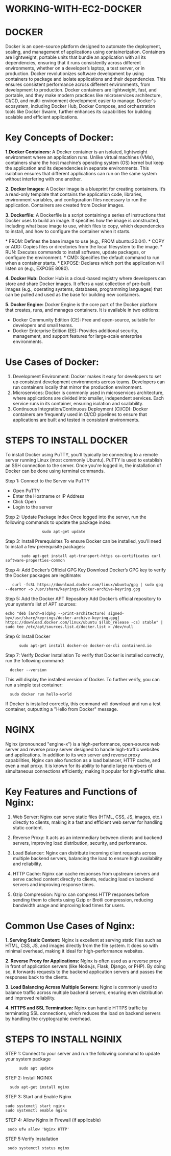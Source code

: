 # WORKING-WITH-EC2-DOCKER
# DOCKER 
Docker is an open-source platform designed to automate the deployment, scaling, and management of applications using containerization. Containers are lightweight, portable units that bundle an application with all its dependencies, ensuring that it runs consistently across different environments, whether on a developer’s laptop, a test server, or in production. Docker revolutionizes software development by using containers to package and isolate applications and their dependencies. This ensures consistent performance across different environments, from development to production. Docker containers are lightweight, fast, and portable, and they make modern practices like microservices architecture, CI/CD, and multi-environment development easier to manage. Docker's ecosystem, including Docker Hub, Docker Compose, and orchestration tools like Docker Swarm, further enhances its capabilities for building scalable and efficient applications.

# Key Concepts of Docker:
**1.Docker Containers:**
A Docker container is an isolated, lightweight environment where an application runs. Unlike virtual machines (VMs), containers share the host machine’s operating system (OS) kernel but keep the application and its dependencies in separate environments. This isolation ensures that different applications can run on the same system without interfering with one another.

**2. Docker Images:**
A Docker image is a blueprint for creating containers. It’s a read-only template that contains the application code, libraries, environment variables, and configuration files necessary to run the application. Containers are created from Docker images.

**3. Dockerfile:**
A Dockerfile is a script containing a series of instructions that Docker uses to build an image. It specifies how the image is constructed, including what base image to use, which files to copy, which dependencies to install, and how to configure the container when it starts.

 <Common Instructions in a Dockerfile:>
* FROM: Defines the base image to use (e.g., FROM ubuntu:20.04).
* COPY or ADD: Copies files or directories from the local filesystem to the image.
* RUN: Executes commands to install software, update packages, or configure the environment.
* CMD: Specifies the default command to run when a container starts.
* EXPOSE: Declares which port the application will listen on (e.g., EXPOSE 8080).

**4. Docker Hub:**
Docker Hub is a cloud-based registry where developers can store and share Docker images. It offers a vast collection of pre-built images (e.g., operating systems, databases, programming languages) that can be pulled and used as the base for building new containers.

**5. Docker Engine:**
Docker Engine is the core part of the Docker platform that creates, runs, and manages containers. It is available in two editions:
* Docker Community Edition (CE): Free and open-source, suitable for developers and small teams.
* Docker Enterprise Edition (EE): Provides additional security, management, and support features for large-scale enterprise environments.

# Use Cases of Docker:
1. Development Environment: Docker makes it easy for developers to set up consistent development environments across teams. Developers can run containers locally that mirror the production environment.
2. Microservices: Docker is commonly used in microservices architecture, where applications are divided into smaller, independent services. Each service runs in its container, ensuring isolation and scalability.
3. Continuous Integration/Continuous Deployment (CI/CD): Docker containers are frequently used in CI/CD pipelines to ensure that applications are built and tested in consistent environments.

# STEPS TO INSTALL DOCKER 
To install Docker using PuTTY, you'll typically be connecting to a remote server running Linux (most commonly Ubuntu). PuTTY is used to establish an SSH connection to the server. Once you're logged in, the installation of Docker can be done using terminal commands.

Step 1: Connect to the Server via PuTTY
* Open PuTTY
* Enter the Hostname or IP Address
* Click Open
* Login to the server 

Step 2: Update Package Index
Once logged into the server, run the following commands to update the package index:

                    sudo apt-get update

Step 3: Install Prerequisites
To ensure Docker can be installed, you'll need to install a few prerequisite packages:

           sudo apt-get install apt-transport-https ca-certificates curl software-properties-common

Step 4: Add Docker’s Official GPG Key
Download Docker’s GPG key to verify the Docker packages are legitimate:

       curl -fsSL https://download.docker.com/linux/ubuntu/gpg | sudo gpg --dearmor -o /usr/share/keyrings/docker-archive-keyring.gpg

Step 5: Add the Docker APT Repository
Add Docker’s official repository to your system’s list of APT sources:

    echo "deb [arch=$(dpkg --print-architecture) signed-by=/usr/share/keyrings/docker-archive-keyring.gpg] https://download.docker.com/linux/ubuntu $(lsb_release -cs) stable" | sudo tee /etc/apt/sources.list.d/docker.list > /dev/null

Step 6: Install Docker

          sudo apt-get install docker-ce docker-ce-cli containerd.io

Step 7: Verify Docker Installation
To verify that Docker is installed correctly, run the following command:

      docker --version

This will display the installed version of Docker. To further verify, you can run a simple test container:

      sudo docker run hello-world

If Docker is installed correctly, this command will download and run a test container, outputting a "Hello from Docker" message.

# NGINX 
Nginx (pronounced "engine-x") is a high-performance, open-source web server and reverse proxy server designed to handle high-traffic websites and applications. In addition to its web server and reverse proxy capabilities, Nginx can also function as a load balancer, HTTP cache, and even a mail proxy. It is known for its ability to handle large numbers of simultaneous connections efficiently, making it popular for high-traffic sites.

# Key Features and Functions of Nginx:
1. Web Server:
   Nginx can serve static files (HTML, CSS, JS, images, etc.) directly to clients, making it a fast and efficient web server for handling static content.

2. Reverse Proxy:
   It acts as an intermediary between clients and backend servers, improving load distribution, security, and performance.

3. Load Balancer:
   Nginx can distribute incoming client requests across multiple backend servers, balancing the load to ensure high availability and reliability.

4. HTTP Cache:
   Nginx can cache responses from upstream servers and serve cached content directly to clients, reducing load on backend servers and improving response times.
   
5. Gzip Compression:
   Nginx can compress HTTP responses before sending them to clients using Gzip or Brotli compression, reducing bandwidth usage and improving load times for users.

# Common Use Cases of Nginx:
**1. Serving Static Content:** Nginx is excellent at serving static files such as HTML, CSS, JS, and images directly from the file system. It does so with minimal overhead, making it ideal for high-performance websites.

**2. Reverse Proxy for Applications:** Nginx is often used as a reverse proxy in front of application servers (like Node.js, Flask, Django, or PHP). By doing so, it forwards requests to the backend application servers and passes the responses back to the clients.

**3. Load Balancing Across Multiple Servers:** Nginx is commonly used to balance traffic across multiple backend servers, ensuring even distribution and improved reliability.

**4. HTTPS and SSL Termination:** Nginx can handle HTTPS traffic by terminating SSL connections, which reduces the load on backend servers by handling the cryptographic overhead.

# STEPS TO INSTALL NGINIX
STEP 1: Connect to your server and run the following command to update your system package 

          sudo apt update

STEP 2: Install NGINIX 

      sudo apt-get install nginx 

STEP 3: Start and Enable Nginx
    
    sudo systemctl start nginx
    sudo systemctl enable nginx

STEP 4: Allow Nginx in Firewall (if applicable)

     sudo ufw allow 'Nginx HTTP'

STEP 5:Verify Installation

     sudo systemctl status nginx
